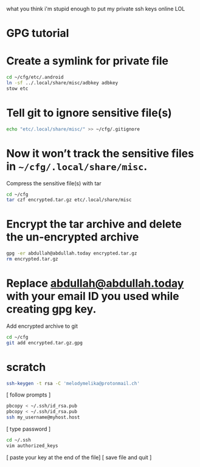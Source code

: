 what you think i'm stupid enough to put my private ssh keys online LOL 

# GPG tutorial
# Create a symlink for private file
```bash
cd ~/cfg/etc/.android
ln -sf ../.local/share/misc/adbkey adbkey
stow etc
```
# Tell git to ignore sensitive file(s)
```bash
echo "etc/.local/share/misc/" >> ~/cfg/.gitignore
```

# Now it won’t track the sensitive files in `~/cfg/.local/share/misc`.
Compress the sensitive file(s) with tar
```bash
cd ~/cfg
tar czf encrypted.tar.gz etc/.local/share/misc
```
# Encrypt the tar archive and delete the un-encrypted archive
```bash
gpg -er abdullah@abdullah.today encrypted.tar.gz
rm encrypted.tar.gz
```
# Replace abdullah@abdullah.today with your email ID you used while creating gpg key.
Add encrypted archive to git
```bash
cd ~/cfg
git add encrypted.tar.gz.gpg
```
# scratch 
```bash
ssh-keygen -t rsa -C 'melodymelika@protonmail.ch'
```
[ follow prompts ]
```bash
pbcopy < ~/.ssh/id_rsa.pub
pbcopy < ~/.ssh/id_rsa.pub
ssh my_username@myhost.host
```
[ type password ]
```bash
cd ~/.ssh
vim authorized_keys
```
[ paste your key at the end of the file]
  [ save file and quit ]